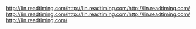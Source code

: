 http://lin.readtiming.com/http://lin.readtiming.com/http://lin.readtiming.com/http://lin.readtiming.com/http://lin.readtiming.com/http://lin.readtiming.com/http://lin.readtiming.com/
